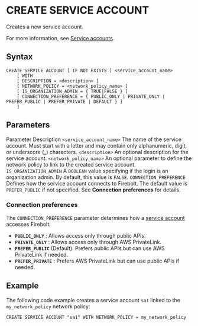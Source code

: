 # [](#create-service-account)CREATE SERVICE ACCOUNT

Creates a new service account.

For more information, see [Service accounts](/Guides/managing-your-organization/service-accounts.html).

## [](#syntax)Syntax

```
CREATE SERVICE ACCOUNT [ IF NOT EXISTS ] <service_account_name> 
    [ WITH
    [ DESCRIPTION = <description> ] 
    [ NETWORK_POLICY = <network_policy_name> ]
    [ IS_ORGANIZATION_ADMIN = { TRUE|FALSE } ]
    [ CONNECTION_PREFERENCE = { PUBLIC_ONLY | PRIVATE_ONLY | PREFER_PUBLIC | PREFER_PRIVATE | DEFAULT } ]
    ]
```

## [](#parameters)Parameters

Parameter Description `<service_account_name>` The name of the service account. Must start with a letter and may contain only alphanumeric, digit, or underscore (\_) characters. `<description>` An optional description for the service account. `<network_policy_name>` An optional parameter to define the network policy to link to the created service account. `IS_ORGANIZATION_ADMIN` A `BOOLEAN` value specifying if the login is an organization admin. By default, this value is `FALSE`. `CONNECTION_PREFERENCE` Defines how the service account connects to Firebolt. The default value is `PREFER_PUBLIC` if not specified. See **Connection preferences** for details.

### [](#connection-preferences)Connection preferences

The `CONNECTION_PREFERENCE` parameter determines how a [service account](/Guides/managing-your-organization/service-accounts.html) accesses Firebolt:

- **`PUBLIC_ONLY`** : Allows access only through public APIs.
- **`PRIVATE_ONLY`** : Allows access only through AWS PrivateLink.
- **`PREFER_PUBLIC`** (Default): Prefers public APIs but can use AWS PrivateLink if needed.
- **`PREFER_PRIVATE`** : Prefers AWS PrivateLink but can use public APIs if needed.

## [](#example)Example

The following code example creates a service account `sa1` linked to the `my_network_policy` network policy:

```
CREATE SERVICE ACCOUNT "sa1" WITH NETWORK_POLICY = my_network_policy
```